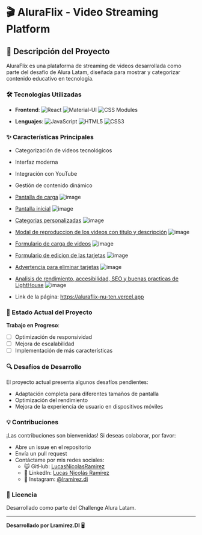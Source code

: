 # 🎬 AluraFlix - Video Streaming Platform

## 🚀 Descripción del Proyecto

AluraFlix es una plataforma de streaming de videos desarrollada como parte del desafío de Alura Latam, diseñada para mostrar y categorizar contenido educativo en tecnología.

### 🛠️ Tecnologías Utilizadas

- **Frontend**: 
  ![React](https://img.shields.io/badge/React-61DAFB?style=for-the-badge&logo=react&logoColor=black)
  ![Material-UI](https://img.shields.io/badge/Material--UI-0081CB?style=for-the-badge&logo=material-ui&logoColor=white)
  ![CSS Modules](https://img.shields.io/badge/CSS_Modules-000000?style=for-the-badge)

- **Lenguajes**:
  ![JavaScript](https://img.shields.io/badge/JavaScript-F7DF1E?style=for-the-badge&logo=javascript&logoColor=black)
  ![HTML5](https://img.shields.io/badge/HTML5-E34F26?style=for-the-badge&logo=html5&logoColor=white)
  ![CSS3](https://img.shields.io/badge/CSS3-1572B6?style=for-the-badge&logo=css3&logoColor=white)

### ✨ Características Principales

- Categorización de videos tecnológicos
- Interfaz moderna
- Integración con YouTube
- Gestión de contenido dinámico
- [Pantalla de carga](https://github.com/user-attachments/assets/b5484429-393b-460b-a360-4a23995b5453)
  ![image](https://github.com/user-attachments/assets/73a112b0-02a1-4b02-b1d4-26e8ad06ce37)

- [Pantalla inicial](https://github.com/user-attachments/assets/ed30bfcb-f4c3-4a63-8736-e3e704132d7c)
  ![image](https://github.com/user-attachments/assets/063cacff-e48a-4ace-94ae-5d7359b5bcbd)

- [Categorias personalizadas](https://github.com/user-attachments/assets/4c78f585-911f-4880-a588-c0c35705d9d8)
  ![image](https://github.com/user-attachments/assets/7c6cf51e-b7b7-4da3-ba3f-54238ed7ce87)

- [Modal de reproduccion de los videos con titulo y descripción](https://github.com/user-attachments/assets/11f47e7b-316a-47dd-958e-b9dfc376a898)
  ![image](https://github.com/user-attachments/assets/42391154-8fa2-4246-a305-2460b5536eca)

- [Formulario de carga de videos](https://github.com/user-attachments/assets/6473b6b1-0cf5-4b4b-ac34-2d91f38c4c00)
  ![image](https://github.com/user-attachments/assets/43c51b60-fb74-40a6-8757-84beeb2d2901)

- [Formulario de edicion de las tarjetas](https://github.com/user-attachments/assets/06b0e545-f05e-473a-ba28-aa6a7a05adbc)
  ![image](https://github.com/user-attachments/assets/127caf59-2469-4ded-a74e-87bc70c72076)

- [Advertencia para eliminar tarjetas](https://github.com/user-attachments/assets/7cae7b8b-f6a2-41c7-98e8-f55535c2aa29)
  ![image](https://github.com/user-attachments/assets/82d08a71-ca42-4db3-8d1d-6822a035ecce)

- [Analisis de rendimiento, accesibilidad, SEO y buenas practicas de LightHouse](https://github.com/user-attachments/assets/080f063e-8700-4464-8e67-79f6f1d89df8)
  ![image](https://github.com/user-attachments/assets/080f063e-8700-4464-8e67-79f6f1d89df8)

- Link de la página: https://aluraflix-nu-ten.vercel.app

### 🚧 Estado Actual del Proyecto

**Trabajo en Progreso**:
- [ ] Optimización de responsividad
- [ ] Mejora de escalabilidad
- [ ] Implementación de más características

### 🔍 Desafíos de Desarrollo

El proyecto actual presenta algunos desafíos pendientes:
- Adaptación completa para diferentes tamaños de pantalla
- Optimización del rendimiento
- Mejora de la experiencia de usuario en dispositivos móviles

### 💡 Contribuciones

¡Las contribuciones son bienvenidas! Si deseas colaborar, por favor:

- Abre un issue en el repositorio
- Envía un pull request
- Contáctame por mis redes sociales:
  - 🐱 GitHub: [LucasNicolasRamirez](https://github.com/LucasNicolasRamirez)
  - 💼 LinkedIn: [Lucas Nicolás Ramírez](https://www.linkedin.com/in/lucasnicolásramírez/)
  - 📸 Instagram: [@lramirez.di](https://www.instagram.com/lramirez.di/)

### 📝 Licencia

Desarrollado como parte del Challenge Alura Latam.

---

**Desarrollado por Lramirez.DI** 🖥️
